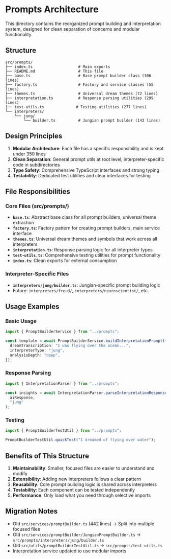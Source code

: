 # Prompts Architecture

This directory contains the reorganized prompt building and interpretation system, designed for clean separation of concerns and modular functionality.

## Structure

```
src/prompts/
├── index.ts                    # Main exports
├── README.md                   # This file
├── base.ts                     # Base prompt builder class (306 lines)
├── factory.ts                  # Factory and service classes (55 lines)
├── themes.ts                   # Universal dream themes (72 lines)
├── interpretation.ts           # Response parsing utilities (299 lines)
├── test-utils.ts              # Testing utilities (277 lines)
└── interpreters/
    └── jung/
        └── builder.ts          # Jungian prompt builder (143 lines)
```

## Design Principles

1. **Modular Architecture**: Each file has a specific responsibility and is kept under 350 lines
2. **Clean Separation**: General prompt utils at root level, interpreter-specific code in subdirectories
3. **Type Safety**: Comprehensive TypeScript interfaces and strong typing
4. **Testability**: Dedicated test utilities and clear interfaces for testing

## File Responsibilities

### Core Files (src/prompts/)

- **`base.ts`**: Abstract base class for all prompt builders, universal theme extraction
- **`factory.ts`**: Factory pattern for creating prompt builders, main service interface
- **`themes.ts`**: Universal dream themes and symbols that work across all interpreters
- **`interpretation.ts`**: Response parsing logic for all interpreter types
- **`test-utils.ts`**: Comprehensive testing utilities for prompt functionality
- **`index.ts`**: Clean exports for external consumption

### Interpreter-Specific Files

- **`interpreters/jung/builder.ts`**: Jungian-specific prompt building logic
- Future: `interpreters/freud/`, `interpreters/neuroscientist/`, etc.

## Usage Examples

### Basic Usage

```typescript
import { PromptBuilderService } from "../prompts";

const template = await PromptBuilderService.buildInterpretationPrompt({
  dreamTranscription: "I was flying over the ocean...",
  interpreterType: "jung",
  analysisDepth: "deep",
});
```

### Response Parsing

```typescript
import { InterpretationParser } from "../prompts";

const insights = await InterpretationParser.parseInterpretationResponse(
  aiResponse,
  "jung"
);
```

### Testing

```typescript
import { PromptBuilderTestUtil } from "../prompts";

PromptBuilderTestUtil.quickTest("I dreamed of flying over water");
```

## Benefits of This Structure

1. **Maintainability**: Smaller, focused files are easier to understand and modify
2. **Extensibility**: Adding new interpreters follows a clear pattern
3. **Reusability**: Core prompt building logic is shared across interpreters
4. **Testability**: Each component can be tested independently
5. **Performance**: Only load what you need through selective imports

## Migration Notes

- Old `src/services/promptBuilder.ts` (442 lines) → Split into multiple focused files
- Old `src/services/promptBuilder/JungianPromptBuilder.ts` → `src/prompts/interpreters/jung/builder.ts`
- Old `src/utils/promptBuilderTestUtil.ts` → `src/prompts/test-utils.ts`
- Interpretation service updated to use modular imports
